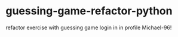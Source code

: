 # guessing-game-refactor-python
refactor exercise with guessing game
login in in profile Michael-96!
